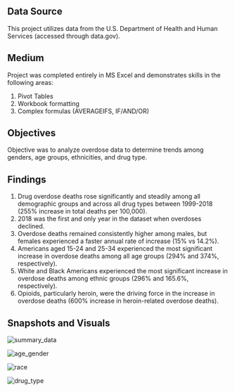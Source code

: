 ## Data Source

This project utilizes data from the U.S. Department of Health and Human Services (accessed through data.gov). 

## Medium

Project was completed entirely in MS Excel and demonstrates skills in the following areas: 
1. Pivot Tables
2. Workbook formatting
3. Complex formulas (AVERAGEIFS, IF/AND/OR)

## Objectives

Objective was to analyze overdose data to determine trends among genders, age groups, ethnicities, and drug type. 

## Findings

1. Drug overdose deaths rose significantly and steadily among all demographic groups and across all drug types between 1999-2018 (255% increase in total deaths per 100,000).
2. 2018 was the first and only year in the dataset when overdoses declined.
3. Overdose deaths remained consistently higher among males, but females experienced a faster annual rate of increase (15% vs 14.2%).
4. Americans aged 15-24 and 25-34 experienced the most significant increase in overdose deaths among all age groups (294% and 374%, respectively).
5. White and Black Americans experienced the most significant increase in overdose deaths among ethnic groups (296% and 165.6%, respectively). 
6. Opioids, particularly heroin, were the driving force in the increase in overdose deaths (600% increase in heroin-related overdose deaths).

## Snapshots and Visuals

![summary_data](https://github.com/user-attachments/assets/b8256b4d-8f84-4334-9424-e66dda60cf2a)

![age_gender](https://github.com/user-attachments/assets/a263bb90-68aa-40bb-9b3b-869d1ec45fbf)

![race](https://github.com/user-attachments/assets/5b3f4b18-8f4e-407a-9dd9-cd162bfba1b7)

![drug_type](https://github.com/user-attachments/assets/30e0b494-c156-48c9-9883-7c307b2201e5)

